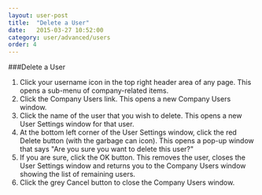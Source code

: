 ```yaml
---
layout: user-post
title:  "Delete a User"
date:   2015-03-27 10:52:00
category: user/advanced/users
order: 4
---
```


###Delete a User
1. Click your username icon in the top right header area of any page. This opens a sub-menu of company-related items.
2. Click the Company Users link. This opens a new Company Users window.
3. Click the name of the user that you wish to delete.  This opens a new User Settings window for that user.
4. At the bottom left corner of the User Settings window, click the red Delete button (with the garbage can icon). This opens a pop-up window that says "Are you sure you want to delete this user?"
5. If you are sure, click the OK button.  This removes the user, closes the User Settings window and returns you to the Company Users window showing the list of remaining users.
6. Click the grey Cancel button to close the Company Users window.
